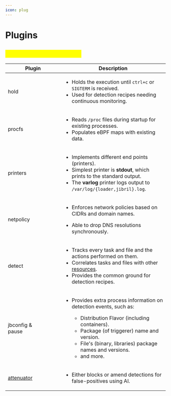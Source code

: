 ```yaml
---
icon: plug
---
```


# Plugins

## <mark style="color:yellow;">Jibril Extension Plugins</mark> <a href="#jibril" id="jibril"></a>

<table data-header-hidden><thead><tr><th width="157.56640625">Plugin</th><th>Description</th></tr></thead><tbody><tr><td>hold</td><td><ul><li>Holds the execution until <code>ctrl+c</code> or <code>SIGTERM</code> is received.</li><li>Used for detection recipes needing continuous monitoring.</li></ul></td></tr><tr><td>procfs</td><td><ul><li>Reads <code>/proc</code> files during startup for existing processes.</li><li>Populates eBPF maps with existing data.</li></ul></td></tr><tr><td>printers</td><td><ul><li>Implements different end points (printers).</li><li>Simplest printer is <strong>stdout</strong>, which prints to the standard output.</li><li>The <strong>varlog</strong> printer logs output to <code>/var/log/{loader,jibril}.log</code>.</li></ul></td></tr><tr><td>netpolicy</td><td><ul><li>Enforces network policies based on CIDRs and domain names.</li></ul><ul><li>Able to drop DNS resolutions synchronously.</li></ul></td></tr><tr><td>detect</td><td><ul><li>Tracks every task and file and the actions performed on them.</li><li>Correlates tasks and files with other <a href="about:blank/overview/theory/#comprehensive-resource-tracking">resources</a>.</li><li>Provides the common ground for detection recipes.</li></ul></td></tr><tr><td>jbconfig &#x26;<br>pause</td><td><ul><li><p>Provides extra process information on detection events, such as:</p><ul><li>Distribution Flavor (including containers).</li><li>Package (of triggerer) name and version.</li><li>File's (binary, libraries) package names and versions.</li><li>and more.</li></ul></li></ul></td></tr><tr><td><a href="attenuator.md">attenuator</a></td><td><ul><li>Either blocks or amend detections for false-positives using AI.</li></ul></td></tr></tbody></table>

